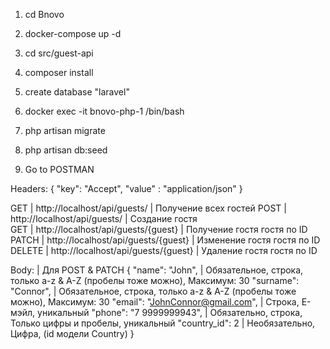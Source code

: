1. cd Bnovo
2. docker-compose up -d
3. cd src/guest-api
4. composer install
5. create database "laravel"
6. docker exec -it bnovo-php-1 /bin/bash
7. php artisan migrate
8. php artisan db:seed

9. Go to POSTMAN

 Headers: { "key": "Accept", "value" : "application/json" }
   
   GET | http://localhost/api/guests/        | Получение всех гостей
  POST | http://localhost/api/guests/        | Создание гостя  
   GET | http://localhost/api/guests/{guest} | Получение гостя гостя по ID  
 PATCH | http://localhost/api/guests/{guest} | Изменение гостя гостя по ID  
DELETE | http://localhost/api/guests/{guest} | Удаление гостя гостя по ID  


Body: | Для POST & PATCH 
{
    "name": "John",                    | Обязательное, строка, только a-z & A-Z (пробелы тоже можно), Максимум: 30 
    "surname": "Connor",               | Обязательное, строка, только a-z & A-Z (пробелы тоже можно), Максимум: 30 
    "email": "JohnConnor@gmail.com",   | Строка, Е-мэйл, уникальный 
    "phone": "7 9999999943",           | Обязательно, строка, Только цифры и пробелы, уникальный
    "country_id": 2                    | Необязательно, Цифра, (id модели Country)
}
